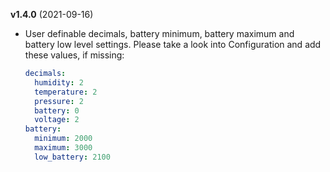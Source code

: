 **v1.4.0** (2021-09-16)

- User definable decimals, battery minimum, battery maximum and battery low level settings.
  Please take a look into Configuration and add these values, if missing:
  ```yaml
  decimals:
    humidity: 2
    temperature: 2
    pressure: 2
    battery: 0
    voltage: 2
  battery:
    minimum: 2000
    maximum: 3000
    low_battery: 2100
    ```
